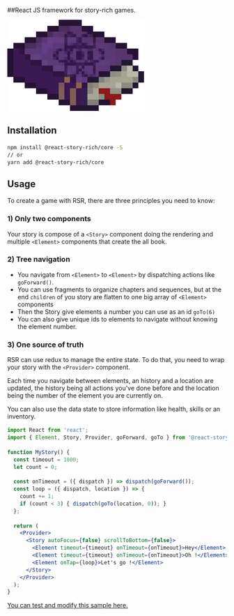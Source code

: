 ##React JS framework for story-rich games.

<img src="documentation/static/react-story-rich.png" alt="RSR logo">

## Installation
```bash
npm install @react-story-rich/core -S
// or
yarn add @react-story-rich/core
```

## Usage
To create a game with RSR, there are three principles you need to know:

### 1) Only two components
Your story is compose of a `<Story>` component doing the rendering and multiple `<Element>`
components that create the all book.

### 2) Tree navigation
* You navigate from `<Element>` to `<Element>` by dispatching actions like `goForward()`.
* You can use fragments to organize chapters and sequences, but at the end `children` of you story
are flatten to one big array of `<Element>` components
* Then the Story give elements a number you can use as an id  `goTo(6)`
* You can also give unique ids to elements to navigate without knowing the element number.

### 3) One source of truth
RSR can use redux to manage the entire state. To do that, you need to wrap your story with
the `<Provider>` component.

Each time you navigate between elements, an history and a location are updated,
the history being all actions you've done before and the location being the number of the element
you are currently on.

You can also use the data state to store information like health, skills or an inventory.

```jsx harmony static
import React from 'react';
import { Element, Story, Provider, goForward, goTo } from '@react-story-rich/core';

function MyStory() {
  const timeout = 1000;
  let count = 0;

  const onTimeout = ({ dispatch }) => dispatch(goForward());
  const loop = ({ dispatch, location }) => {
    count += 1;
    if (count < 3) { dispatch(goTo(location, 0)); }
  };

  return (
    <Provider>
      <Story autoFocus={false} scrollToBottom={false}>
        <Element timeout={timeout} onTimeout={onTimeout}>Hey</Element>
        <Element timeout={timeout} onTimeout={onTimeout}>Oh !</Element>
        <Element onTap={loop}>Let's go !</Element>
      </Story>
    </Provider>
  );
}
```
[You can test and modify this sample here.](https://wasa42.github.io/react-story-rich#section-small-sequence)
